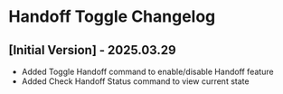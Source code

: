 # Handoff Toggle Changelog

## [Initial Version] - 2025.03.29

- Added Toggle Handoff command to enable/disable Handoff feature
- Added Check Handoff Status command to view current state